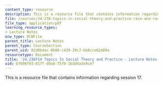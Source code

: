 ```yaml
---
content_type: resource
description: This is a resource file that contains information regarding session 17.
file: /courses/24-236-topics-in-social-theory-and-practice-race-and-racism-fall-2014/bf896f93017fd0a875f01b3d4a3e9ce7_MIT24_236F14_Sess17.pdf
file_type: application/pdf
learning_resource_types:
- Lecture Notes
ocw_type: OCWFile
parent_title: Lecture Notes
parent_type: CourseSection
parent_uid: 82d0b4ec-0b80-c429-29c7-bb8cce62d89a
resourcetype: Document
title: '24.236F14 Topics In Social Theory and Practice - Lecture Notes: Racisms'
uid: bf896f93-017f-d0a8-75f0-1b3d4a3e9ce7
---
```

This is a resource file that contains information regarding session 17.